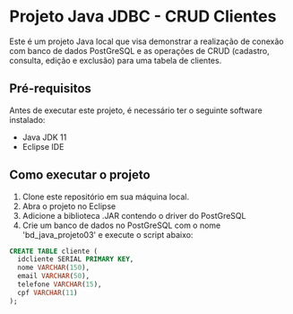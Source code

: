 # Projeto Java JDBC - CRUD Clientes

Este é um projeto Java local que visa demonstrar a realização de conexão com banco de dados PostGreSQL e as operações de CRUD (cadastro, consulta, edição e exclusão) para uma tabela de clientes.

## Pré-requisitos

Antes de executar este projeto, é necessário ter o seguinte software instalado:

- Java JDK 11
- Eclipse IDE

## Como executar o projeto

1. Clone este repositório em sua máquina local.
2. Abra o projeto no Eclipse
3. Adicione a biblioteca .JAR contendo o driver do PostGreSQL
4. Crie um banco de dados no PostGreSQL com o nome 'bd_java_projeto03' e execute o script abaixo:

```sql
CREATE TABLE cliente (
  idcliente SERIAL PRIMARY KEY,
  nome VARCHAR(150),
  email VARCHAR(50),
  telefone VARCHAR(15),
  cpf VARCHAR(11)
);
